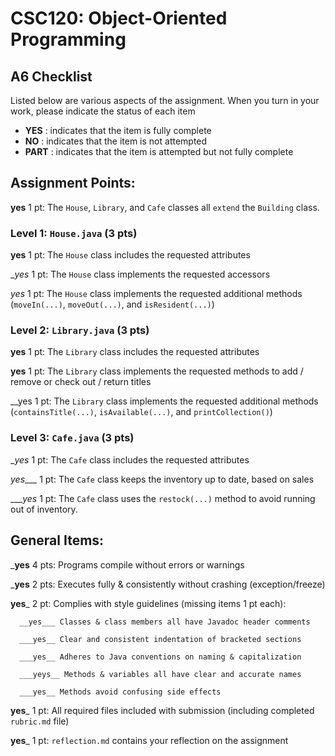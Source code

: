 # CSC120: Object-Oriented Programming
## A6 Checklist

Listed below are various aspects of the assignment.  When you turn in your work, please indicate the status of each item

- **YES** : indicates that the item is fully complete
- **NO** : indicates that the item is not attempted
- **PART** : indicates that the item is attempted but not fully complete


## Assignment Points:

__yes__ 1 pt: The `House`, `Library`, and `Cafe` classes all `extend` the `Building` class.

### Level 1: `House.java` (3 pts)

__yes__ 1 pt: The `House` class includes the requested attributes

__yes_ 1 pt: The `House` class implements the requested accessors

_yes_ 1 pt: The `House` class implements the requested additional methods (`moveIn(...)`, `moveOut(...)`, and `isResident(...)`)

### Level 2: `Library.java` (3 pts)

__yes__ 1 pt: The `Library` class includes the requested attributes

__yes__ 1 pt: The `Library` class implements the requested methods to add / remove or check out / return titles

__yes  1 pt: The `Library` class implements the requested additional methods (`containsTitle(...)`, `isAvailable(...)`, and `printCollection()`)

### Level 3: `Cafe.java` (3 pts)

__yes_ 1 pt: The `Cafe` class includes the requested attributes

_yes____ 1 pt: The `Cafe` class keeps the inventory up to date, based on sales

____yes_ 1 pt: The `Cafe` class uses the `restock(...)` method to avoid running out of inventory.



## General Items:

___yes__ 4 pts: Programs compile without errors or warnings

___yes__ 2 pts: Executes fully & consistently without crashing (exception/freeze)

__yes___ 2 pt: Complies with style guidelines (missing items 1 pt each):

      __yes___ Classes & class members all have Javadoc header comments

      ___yes__ Clear and consistent indentation of bracketed sections

      ___yes__ Adheres to Java conventions on naming & capitalization

      ___yeys__ Methods & variables all have clear and accurate names

      ___yes__ Methods avoid confusing side effects

__yes___ 1 pt: All required files included with submission (including completed `rubric.md` file)

__yes___ 1 pt: `reflection.md` contains your reflection on the assignment
